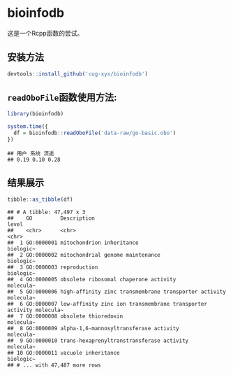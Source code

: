 bioinfodb
================

这是一个Rcpp函数的尝试。

## 安装方法

``` r
devtools::install_github('cug-xyx/bioinfodb')
```

## `readOboFile`函数使用方法:

``` r
library(bioinfodb)

system.time({
  df = bioinfodb::readOboFile('data-raw/go-basic.obo')
})
```

    ## 用户 系统 流逝 
    ## 0.19 0.10 0.28

## 结果展示

``` r
tibble::as_tibble(df)
```

    ## # A tibble: 47,497 x 3
    ##    GO         Description                                              level    
    ##    <chr>      <chr>                                                    <chr>    
    ##  1 GO:0000001 mitochondrion inheritance                                biologic~
    ##  2 GO:0000002 mitochondrial genome maintenance                         biologic~
    ##  3 GO:0000003 reproduction                                             biologic~
    ##  4 GO:0000005 obsolete ribosomal chaperone activity                    molecula~
    ##  5 GO:0000006 high-affinity zinc transmembrane transporter activity    molecula~
    ##  6 GO:0000007 low-affinity zinc ion transmembrane transporter activity molecula~
    ##  7 GO:0000008 obsolete thioredoxin                                     molecula~
    ##  8 GO:0000009 alpha-1,6-mannosyltransferase activity                   molecula~
    ##  9 GO:0000010 trans-hexaprenyltranstransferase activity                molecula~
    ## 10 GO:0000011 vacuole inheritance                                      biologic~
    ## # ... with 47,487 more rows
